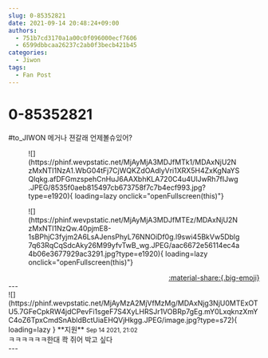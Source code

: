 ```yaml
---
slug: 0-85352821
date: 2021-09-14 20:48:24+09:00
authors:
  - 751b7cd3170a1a00c0f096000ecf7606
  - 6599dbbcaa26237c2ab0f3becb421b45
categories:
  - Jiwon
tags:
  - Fan Post
---
```


# 0-85352821

<div class="post-container" markdown="1">
<div class="content-container md-sidebar__scrollwrap" markdown="1">

\#to_JIWON 메거나 젼갈래 언제볼슈있어?
<figure markdown="1">
![](https://phinf.wevpstatic.net/MjAyMjA3MDJfMTk1/MDAxNjU2NzMxNTI1NzA1.WbG04tFj7CjWQKZdOAdlyVri1XRX5H4ZxKgNaYSQlqkg.afDFGmzspehCnHuJ6AAXbhKLA720C4u4UlJwRh7fIJwg.JPEG/8535f0aeb815497cb673758f7c7b4ecf993.jpg?type=e1920){ loading=lazy onclick="openFullscreen(this)"}
</figure>

<figure markdown="1">
![](https://phinf.wevpstatic.net/MjAyMjA3MDJfMTEz/MDAxNjU2NzMxNTI1NzQw.40pjmE8-1sBPhjC3fyjm2A6LsAJensPhyL76NNOiDf0g.l9swi45BkVw5Dblg7q63RqCqSdcAky26M99yfvTwB_wg.JPEG/aac6672e56114ec4a4b06e3677929ac3291.jpg?type=e1920){ loading=lazy onclick="openFullscreen(this)"}
</figure>


</div>
</div>

<div style="text-align: right;" markdown="1">
<a href="https://weverse.io/fromis9/fanpost/0-85352821" style="text-align: right;">:material-share:{.big-emoji}</a>
</div>
---

<div class="comments-container md-sidebar__scrollwrap" markdown="1">
<div class="comment" markdown="1">
<div class='id-container' markdown="1">
![](https://phinf.wevpstatic.net/MjAyMzA2MjVfMzMg/MDAxNjg3NjU0MTExOTU5.7GFeCpkRW4jdCPevFi1sgeF7S4XyLHRSJr1VOBRp7gEg.mY0LxqknzXmYC4oZ6TpxCmdSnAbldBctUiaEHQVjHkgg.JPEG/image.jpg?type=s72){ loading=lazy }
**<span class="artist">지원</span>** <small>Sep 14 2021, 21:02</small><br>
</div>
<div class='comment-body' markdown="1">
ㅋㅋㅋㅋㅋㅋ한대 콱 쥐어 박고 싶다
</div>
</div>
</div>
---
